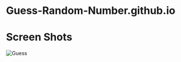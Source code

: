 # Guess-Random-Number.github.io

# Screen Shots

![Guess](https://user-images.githubusercontent.com/59173839/121288411-f3a82c80-c900-11eb-85dc-b87aadf38128.jpeg)
